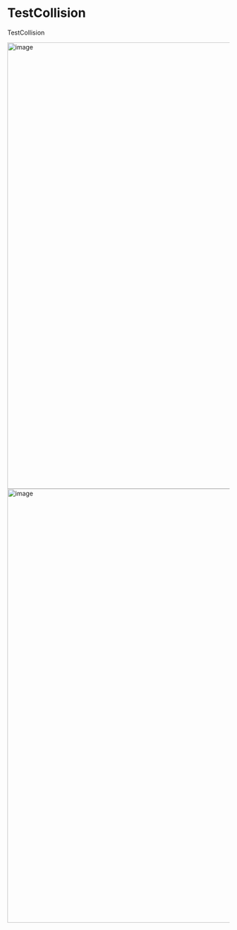 # TestCollision
TestCollision

<img width="1853" height="1012" alt="image" src="https://github.com/user-attachments/assets/f8732ad2-8145-4eec-8154-dad165657a05" />



<img width="1805" height="984" alt="image" src="https://github.com/user-attachments/assets/d7b336c3-7442-4be6-a27f-0abc9b437da5" />
